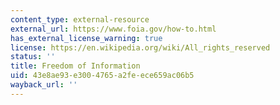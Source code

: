 ```yaml
---
content_type: external-resource
external_url: https://www.foia.gov/how-to.html
has_external_license_warning: true
license: https://en.wikipedia.org/wiki/All_rights_reserved
status: ''
title: Freedom of Information
uid: 43e8ae93-e300-4765-a2fe-ece659ac06b5
wayback_url: ''
---
```

